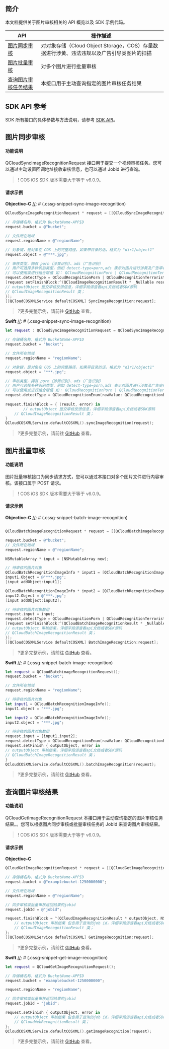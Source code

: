 ## 简介 

本文档提供关于图片审核相关的 API 概览以及 SDK 示例代码。 

| API                                                                   | 操作描述                                                                                  |
| --------------------------------------------------------------------- | ----------------------------------------------------------------------------------------- |
| [图片同步审核](https://cloud.tencent.com/document/product/436/45434)         | 对对象存储（Cloud Object Storage，COS）存量数据进行涉黄、违法违规以及广告引导类图片的扫描 |
| [图片批量审核](https://cloud.tencent.com/document/product/436/63593)     | 对多个图片进行批量审核                                                                    |
| [查询图片审核任务结果](https://cloud.tencent.com/document/product/436/68904) | 本接口用于主动查询指定的图片审核任务结果                                                  |

## SDK API 参考

SDK 所有接口的具体参数与方法说明，请参考 [SDK API](https://cos-ios-sdk-doc-1253960454.file.myqcloud.com/)。

## 图片同步审核

#### 功能说明

QCloudSyncImageRecognitionRequest 接口用于提交一个视频审核任务。您可以通过主动设置回调地址接收审核信息，也可以通过 Jobid 进行查询。

> ! COS iOS SDK 版本需要大于等于 v6.0.9。

#### 请求示例

**Objective-C**
[//]: # (.cssg-snippet-sync-image-recognition)
```objective-c
QCloudSyncImageRecognitionRequest * request = [[QCloudSyncImageRecognitionRequest alloc]init];

// 存储桶名称，格式为 BucketName-APPID
request.bucket = @"bucket";

// 文件所在地域
request.regionName = @"regionName";

// 对象键，是对象在 COS 上的完整路径，如果带目录的话，格式为 "dir1/object1"
request.object = @"***.jpg";

// 审核类型，拥有 porn（涉黄识别）、ads（广告识别）
// 用户可选择多种识别类型，例如 detect-type=porn,ads 表示对图片进行涉黄及广告审核
// 可以使用或进行组合赋值 如： QCloudRecognitionPorn | QCloudRecognitionTerrorist
request.detectType = QCloudRecognitionPorn | QCloudRecognitionTerrorist | QCloudRecognitionPolitics | QCloudRecognitionAds;
[request setFinishBlock:^(QCloudImageRecognitionResult * _Nullable result, NSError * _Nullable error) {
// outputObject 提交审核反馈信息，详细字段请查看api文档或者SDK源码
// QCloudImageRecognitionResult 类；
}];
[[QCloudCOSXMLService defaultCOSXML] SyncImageRecognition:request];

```

> ?更多完整示例，请前往 [GitHub](https://github.com/tencentyun/cos-snippets/tree/master/iOS/Objc/Examples/cases/PictureOperation.m) 查看。

**Swift**
[//]: # (.cssg-snippet-sync-image-recognition)
```swift
let request : QCloudSyncImageRecognitionRequest = QCloudSyncImageRecognitionRequest();

// 存储桶名称，格式为 BucketName-APPID
request.bucket = "bucket";

// 文件所在地域
request.regionName = "regionName";

// 对象键，是对象在 COS 上的完整路径，如果带目录的话，格式为 "dir1/object1"
request.object = "***.jpg";

// 审核类型，拥有 porn（涉黄识别）、ads（广告识别）
// 用户可选择多种识别类型，例如 detect-type=porn,ads 表示对图片进行涉黄及广告审核
// 可以使用或进行组合赋值 如： QCloudRecognitionPorn | QCloudRecognitionTerrorist
request.detectType = QCloudRecognitionEnum(rawValue: QCloudRecognitionEnum.porn.rawValue | QCloudRecognitionEnum.ads.rawValue)!
    
request.finishBlock = { (result, error) in
        // outputObject 提交审核反馈信息，详细字段请查看api文档或者SDK源码
    // QCloudImageRecognitionResult 类；
}
QCloudCOSXMLService.defaultCOSXML().syncImageRecognition(request);
```

> ?更多完整示例，请前往 [GitHub](https://github.com/tencentyun/cos-snippets/tree/master/iOS/Swift/Examples/cases/PictureOperation.swift) 查看。

## 图片批量审核

#### 功能说明

图片批量审核接口为同步请求方式，您可以通过本接口对多个图片文件进行内容审核。该接口属于 POST 请求。

> ! COS iOS SDK 版本需要大于等于 v6.0.9。

#### 请求示例

**Objective-C**
[//]: # (.cssg-snippet-batch-image-recognition)
```objective-c

QCloudBatchimageRecognitionRequest * request = [[QCloudBatchimageRecognitionRequest alloc]init];

request.bucket = @"bucket";
// 文件所在地域
request.regionName = @"regionName";

NSMutableArray * input = [NSMutableArray new];

// 待审核的图片对象
QCloudBatchRecognitionImageInfo * input1 = [QCloudBatchRecognitionImageInfo new];
input1.Object = @"***.jpg";
[input addObject:input1];

QCloudBatchRecognitionImageInfo * input2 = [QCloudBatchRecognitionImageInfo new];
input2.Object = @"***.jpg";
[input addObject:input2];

// 待审核的图片对象数组
request.input = input;
request.detectType = QCloudRecognitionPorn | QCloudRecognitionTerrorist | QCloudRecognitionPolitics | QCloudRecognitionAds;
[request setFinishBlock:^(QCloudBatchImageRecognitionResult * _Nullable result, NSError * _Nullable error) {
// outputObject 审核结果，详细字段请查看api文档或者SDK源码
// QCloudBatchImageRecognitionResult 类；
}];
[[QCloudCOSXMLService defaultCOSXML] BatchImageRecognition:request];

```

> ?更多完整示例，请前往 [GitHub](https://github.com/tencentyun/cos-snippets/tree/master/iOS/Objc/Examples/cases/PictureOperation.m) 查看。

**Swift**
[//]: # (.cssg-snippet-batch-image-recognition)
```swift
let request = QCloudBatchimageRecognitionRequest();
request.bucket = "bucket";

// 文件所在地域
request.regionName = "regionName";

// 待审核的图片对象
let input1 = QCloudBatchRecognitionImageInfo();
input1.object = "***.jpg";

let input2 = QCloudBatchRecognitionImageInfo();
input2.object = "***.jpg";

// 待审核的图片对象数组
request.input = [input1,input2];
request.detectType = QCloudRecognitionEnum(rawValue: QCloudRecognitionEnum.porn.rawValue | QCloudRecognitionEnum.ads.rawValue)!
request.setFinish { outputObject, error in
// outputObject 审核结果，详细字段请查看api文档或者SDK源码
// QCloudBatchImageRecognitionResult 类；
}
QCloudCOSXMLService.defaultCOSXML().batchImageRecognition(request);
```

> ?更多完整示例，请前往 [GitHub](https://github.com/tencentyun/cos-snippets/tree/master/iOS/Swift/Examples/cases/PictureOperation.swift) 查看。

## 查询图片审核结果

#### 功能说明

QCloudGetImageRecognitionRequest 本接口用于主动查询指定的图片审核任务结果。。您可以根据图片同步审核或批量审核任务的 JobId 来查询图片审核结果。

> ! COS iOS SDK 版本需要大于等于 v6.0.9。

#### 请求示例

**Objective-C**

[//]: # (.cssg-snippet-get-image-recognition)
```objective-c
QCloudGetImageRecognitionRequest * request = [[QCloudGetImageRecognitionRequest alloc]init];

// 存储桶名称，格式为 BucketName-APPID
request.bucket = @"examplebucket-1250000000";

// 文件所在地域
request.regionName = @"regionName";

// 同步审核或批量审核返回结果的jobid
request.jobId = @"jobid";

request.finishBlock = ^(QCloudImageRecognitionResult * outputObject, NSError *error) {
    // outputObject 审核结果 包含用于查询的job id，详细字段请查看api文档或者SDK源码
    // QCloudImageRecognitionResult 类；
};
[[QCloudCOSXMLService defaultCOSXML] GetImageRecognition:request];
```

> ?更多完整示例，请前往 [GitHub](https://github.com/tencentyun/cos-snippets/tree/master/iOS/Objc/Examples/cases/PictureOperation.m) 查看。

**Swift**
[//]: # (.cssg-snippet-get-image-recognition)
```swift
let request = QCloudGetImageRecognitionRequest();

// 存储桶名称，格式为 BucketName-APPID
request.bucket = "examplebucket-1250000000";

request.regionName = "regionName";

// 同步审核或批量审核返回结果的jobid
request.jobId = "jobid";

request.setFinish { outputObject, error in
    // outputObject 审核结果 包含用于查询的job id，详细字段请查看api文档或者SDK源码
    // QCloudWebRecognitionResult 类；
};
QCloudCOSXMLService.defaultCOSXML().getImageRecognition(request);
```

> ?更多完整示例，请前往 [GitHub](https://github.com/tencentyun/cos-snippets/tree/master/iOS/Swift/Examples/cases/PictureOperation.swift) 查看。
